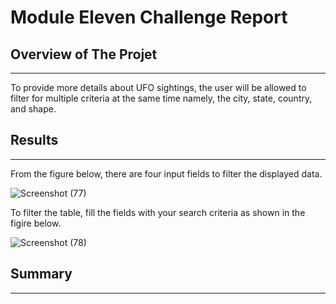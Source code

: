 # Module Eleven Challenge Report

## Overview of The Projet
---
To provide more details about UFO sightings, the user will be allowed to filter for multiple criteria at the same time namely, the city, state, country, and shape.

## Results
---
From the figure below, there are four input fields to filter the displayed data. 

![Screenshot (77)](https://user-images.githubusercontent.com/59425631/133010824-971a6bfc-e40f-4c28-ba20-194b7b2864b4.png)

To filter the table, fill the fields with your search criteria as shown in the figire below.

![Screenshot (78)](https://user-images.githubusercontent.com/59425631/133010908-a17a0baa-61d1-45b7-97f1-9ad892d3cf38.png)

## Summary
---
